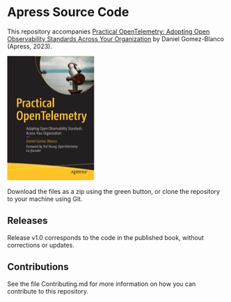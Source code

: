 # Apress Source Code

This repository accompanies [Practical OpenTelemetry: Adopting Open Observability Standards Across Your Organization](https://www.link.springer.com/book/10.1007/9781484290743) by Daniel Gomez-Blanco (Apress, 2023).

[comment]: #cover
![Cover image](9781484290743.jpg)

Download the files as a zip using the green button, or clone the repository to your machine using Git.

## Releases

Release v1.0 corresponds to the code in the published book, without corrections or updates.

## Contributions

See the file Contributing.md for more information on how you can contribute to this repository.